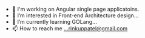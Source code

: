 - 🔭 I'm working on Angular single page applicatoins.
- 👀 I’m interested in Front-end Architecture design...
- 🌱 I’m currently learning GOLang...
- 📫 How to reach me ...rinkuppatel@gmail.com

<!---
rinkuppatel/rinkuppatel is a ✨ special ✨ repository because its `README.md` (this file) appears on your GitHub profile.
You can click the Preview link to take a look at your changes.
--->
